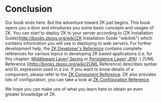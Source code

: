 # Conclusion

Our book ends here. But the adventure toward ZK just begins. This book
opens you a door and introduces you some basic concepts and usages of
ZK. You can start to deploy ZK to your server according to [ZK
Installation Guide](http://books.zkoss.org/wiki/ZK Installation Guide "wikilink") which contains
information you will use in deploying to web servers. For further
development help, the [ ZK Developer's
Reference](http://books.zkoss.org/wiki/ZK_Developer%27s_Reference "wikilink") contains complete
references for various topics in developing ZK based applications (i.e.
for this chapter: [ Middleware
Layer](http://books.zkoss.org/wiki/ZK%20Developer's%20Reference/Integration/Middleware%20Layer "wikilink")/[
Spring](http://books.zkoss.org/wiki/ZK%20Developer's%20Reference/Integration/Middleware%20Layer/Spring "wikilink")
or [ Persistence
Layer](http://books.zkoss.org/wiki/ZK%20Developer's%20Reference/Integration/Persistence%20Layer "wikilink")/[
JPA](http://books.zkoss.org/wiki/ZK%20Developer's%20Reference/Integration/Persistence%20Layer/JPA "wikilink")).
[ ZUML Reference ](http://books.zkoss.org/wiki/ZUML Reference) describes syntax and EL
expression used in a zul. If you want to know details of a component,
please refer to the [ ZK Component
Reference](http://books.zkoss.org/wiki/ZK_Component_Reference "wikilink"). ZK also provides lots of
configuration, you can take a look at [ ZK Configuration
Reference](http://books.zkoss.org/wiki/ZK_Configuration_Reference "wikilink").

We hope you can make use of what you learn here to obtain an even
greater knowledge of ZK.
